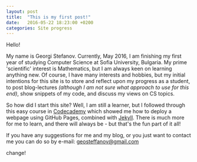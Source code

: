 ```yaml
---
layout: post
title:  "This is my first post!"
date:   2016-05-22 18:23:00 +0200
categories: Site progress
---
```

Hello!

My name is Georgi Stefanov. Currently, May 2016, I am finishing my first year of studying Computer Science at Sofia
University, Bulgaria. My prime 'scientific' interest is Mathematics, but I am always keen on learning anything new.
Of course, I have many interests and hobbies, but my initial
intentions for this site is to store and reflect upon my progress as a student, to post blog-lectures _(although I am not sure what approach to use for this end)_, show snippets of my code, and discuss my views on CS topics.

So how did I start this site? Well, I am still a learner, but I followed through this easy course in [Codecademy][codecademy-webdeployment] which showed me how to deploy a webpage using GitHub Pages, combined with [Jekyll][jekyll-site]. There is much more for me to learn, and there will always be - but that's the fun part of it all!



If you have any suggestions for me and my blog, or you just want to contact me you can do so by e-mail: geosteffanov@gmail.com


[codecademy-webdeployment]: https://www.codecademy.com/en/courses/deploy-a-website
[jekyll-site]:   http://jekyllrb.com/
change!